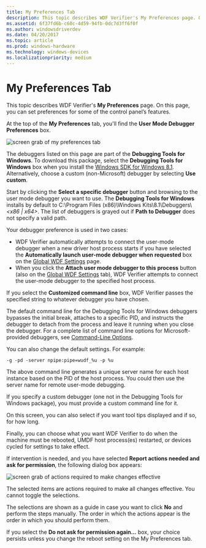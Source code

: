 ```yaml
---
title: My Preferences Tab
description: This topic describes WDF Verifier's My Preferences page. On this page, you can set preferences for some of the control panel’s features.
ms.assetid: 6f37fd6b-c60c-4d59-94fb-0dc7d3ff6f0f
ms.author: windowsdriverdev
ms.date: 04/20/2017
ms.topic: article
ms.prod: windows-hardware
ms.technology: windows-devices
ms.localizationpriority: medium
---
```


# My Preferences Tab


This topic describes WDF Verifier's **My Preferences** page. On this page, you can set preferences for some of the control panel’s features.

At the top of the **My Preferences** tab, you'll find the **User Mode Debugger Preferences** box.

![screen grab of my preferences tab](images/wdfverifier-tab5.png)

The debuggers listed on this page are part of the **Debugging Tools for Windows**. To download this package, select the **Debugging Tools for Windows** box when you install the [Windows SDK for Windows 8.1](https://go.microsoft.com/fwlink/p/?LinkId=733744). Alternatively, choose a custom (non-Microsoft) debugger by selecting **Use custom**.

Start by clicking the **Select a specific debugger** button and browsing to the user mode debugger you want to use. The **Debugging Tools for Windows** installs by default to C:\\Program Files (x86)\\Windows Kits\\8.1\\Debuggers\\*&lt;x86 | x64&gt;*. The list of debuggers is grayed out if **Path to Debugger** does not specify a valid path.

Your debugger preference is used in two cases:

-   WDF Verifier automatically attempts to connect the user-mode debugger when a new driver host process starts if you have selected the **Automatically launch user-mode debugger when requested** box on the [Global WDF Settings](global-wdf-settings-tab.md) page.
-   When you click the **Attach user mode debugger to this process** button (also on the [Global WDF Settings](global-wdf-settings-tab.md) tab), WDF Verifier attempts to connect the user-mode debugger to the specified host process.

If you select the **Customized command line** box, WDF Verifier passes the specified string to whatever debugger you have chosen.

The default command line for the Debugging Tools for Windows debuggers bypasses the initial break, attaches to a specific PID, and instructs the debugger to detach from the process and leave it running when you close the debugger. For a complete list of command line options for Microsoft-provided debuggers, see [Command-Line Options](https://msdn.microsoft.com/library/windows/hardware/ff539174).

You can also change the default settings. For example:

```
-g -pd -server npipe:pipe=wudf_%u -p %u
```

The above command line generates a unique server name for each host instance based on the PID of the host process. You could then use the server name for remote user-mode debugging.

If you specify a custom debugger (one not in the Debugging Tools for Windows package), you must provide a custom command line for it.

On this screen, you can also select if you want tool tips displayed and if so, for how long.

Finally, you can choose what you want WDF Verifier to do when the machine must be rebooted, UMDF host process(es) restarted, or devices cycled for settings to take effect.

If intervention is needed, and you have selected **Report actions needed and ask for permission**, the following dialog box appears:

![screen grab of actions required to make changes effective](images/wdfverifier-reboot-dialog.png)

The selected items are actions required to make all changes effective. You cannot toggle the selections.

The selections are shown as a guide in case you want to click **No** and perform the steps manually. The order in which the actions appear is the order in which you should perform them.

If you select the **Do not ask for permission again...** box, your choice persists unless you change the reboot setting on the My Preferences tab.

 

 





